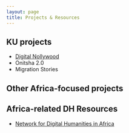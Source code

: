 ```yaml
---
layout: page
title: Projects & Resources
---
```


## KU projects

* [Digital Nollywood](https://digitalnollywood.ku.edu/)
* Onitsha 2.0 
* Migration Stories


## Other Africa-focused projects


## Africa-related DH Resources
* [Network for Digital Humanities in Africa](https://dhafrica.blog/resources/)

